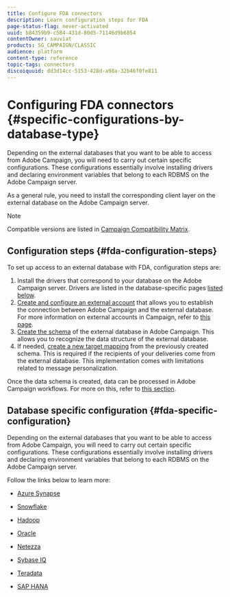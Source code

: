 ```yaml
---
title: Configure FDA connectors
description: Learn configuration steps for FDA
page-status-flag: never-activated
uuid: b84359b9-c584-431d-80d5-71146d9b6854
contentOwner: sauviat
products: SG_CAMPAIGN/CLASSIC
audience: platform
content-type: reference
topic-tags: connectors
discoiquuid: dd3d14cc-5153-428d-a98a-32b46f0fe811
---
```


# Configuring FDA connectors {#specific-configurations-by-database-type}

Depending on the external databases that you want to be able to access from Adobe Campaign, you will need to carry out certain specific configurations. These configurations essentially involve installing drivers and declaring environment variables that belong to each RDBMS on the Adobe Campaign server.

As a general rule, you need to install the corresponding client layer on the external database on the Adobe Campaign server.

>[!NOTE]
>
>Compatible versions are listed in [Campaign Compatibility Matrix](../../rn/using/compatibility-matrix.md#FederatedDataAccessFDA).
>

## Configuration steps {#fda-configuration-steps}

To set up access to an external database with FDA, configuration steps are:

1. Install the drivers that correspond to your database on the Adobe Campaign server. Drivers are listed in the database-specific pages [listed below](#fda-specific-configuration). 
1. [Create and configure an external account](../../installation/using/connecting-to-database.md) that allows you to establish the connection between Adobe Campaign and the external database. For more information on external accounts in Campaign, refer to [this page](../../installation/using/external-accounts.md).
1. [Create the schema](../../installation/using/creating-data-schema.md) of the external database in Adobe Campaign. This allows you to recognize the data structure of the external database.
1. If needed, [create a new target mapping](../../installation/using/defining-data-mapping.md) from the previously created schema. This is required if the recipients of your deliveries come from the external database. This implementation comes with limitations related to message personalization.

Once the data schema is created, data can be processed in Adobe Campaign workflows. For more on this, refer to [this section](../../workflow/using/accessing-an-external-database--fda-.md).

## Database specific configuration {#fda-specific-configuration}

Depending on the external databases that you want to be able to access from Adobe Campaign, you will need to carry out certain specific configurations. These configurations essentially involve installing drivers and declaring environment variables that belong to each RDBMS on the Adobe Campaign server.

Follow the links below to learn more:

* [Azure Synapse](../../installation/using/configure-fda-synapse.md)

* [Snowflake](../../installation/using/configure-fda-snowflake.md)

* [Hadoop](../../installation/using/configure-fda-hadoop.md)

* [Oracle](../../installation/using/configure-fda-oracle.md)

* [Netezza](../../installation/using/configure-fda-netezza.md)

* [Sybase IQ](../../installation/using/configure-fda-sybase.md)

* [Teradata](../../installation/using/configure-fda-teradata.md)

* [SAP HANA](../../installation/using/configure-fda-sap-hana.md)

